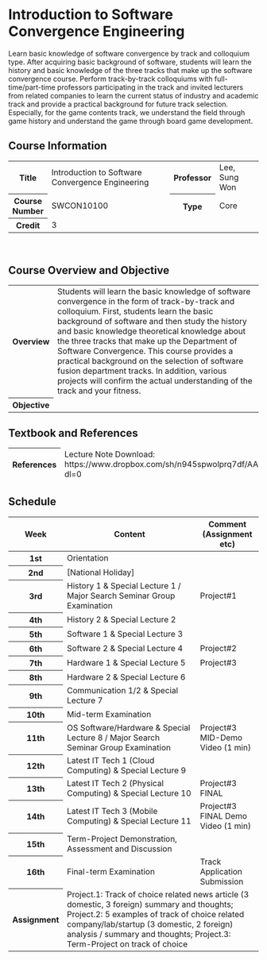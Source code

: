 # Introduction to Software Convergence Engineering

Learn basic knowledge of software convergence by track and colloquium type. After acquiring basic background of software, students will learn the history and basic knowledge of the three tracks that make up the software convergence course. Perform track-by-track colloquiums with full-time/part-time professors participating in the track and invited lecturers from related companies to learn the current status of industry and academic track and provide a practical background for future track selection. Especially, for the game contents track, we understand the field through game history and understand the game through board game development.


## Course Information
<table>
	<colgroup>
		<col width="15%">
		<col>
		<col width="15%">
		<col>
	</colgroup>
	<tbody>				
		<tr>
			<th>Title</th>
			<td>Introduction to Software Convergence Engineering</td>
			<th>Professor</th>
			<td>Lee, Sung Won</td>
		</tr>			
		<tr>
			<th>Course Number</th>
			<td>SWCON10100</td>
			<th>Type</th>
			<td>Core</td>
		</tr>
		<tr>
			<th>Credit</th>
			<td>3</td>
		</tr>
	</tbody>
</table>
<br>

## Course Overview and Objective
<table>
	<colgroup>
		<col width="15%">
		<col>
	</colgroup>
	<tbody>				
		<tr>
			<th>Overview</th>
			<td>Students will learn the basic knowledge of software convergence in the form of track-by-track and colloquium.
First, students learn the basic background of software and then study the history and basic knowledge theoretical knowledge about the three tracks that make up the Department of Software Convergence.
This course provides a practical background on the selection of software fusion department tracks.
In addition, various projects will confirm the actual understanding of the track and your fitness.</td>
		</tr>			
		<tr>
			<th>Objective</th>
			<td></td>
		</tr>	
	</tbody>
</table>

## Textbook and References	
<table>
	<colgroup>
		<col width="10%">
		<col width="5%">
		<col>
		<col width="20%">
		<col width="10%">
		<col width="10%">
		<col width="15%">
	</colgroup>			
	<thead>
		<tr>
			<th>References</th>
			<td>Lecture Note Download: https://www.dropbox.com/sh/n945spwolprq7df/AACfe69vM6HWrlLkCOrQfxLBa?dl=0</td>
		</tr>
	</tbody>
</table>
	
## Schedule
<table>
	<colgroup>
		<col width="10%">
		<col>
		<col width="25%">
	</colgroup>			
	<thead>
		<tr>
			<th>Week</th>
			<th>Content</th>
			<th>Comment<br>(Assignment etc)</th>
		</tr>
	</thead>
	<tbody>	
		<tr>
			<th>1st</th>
			<td>Orientation</td>
			<td></td>
		</tr>							
		<tr>
			<th>2nd</th>
			<td>[National Holiday]</td>
			<td></td>
		</tr>
		<tr>
			<th>3rd</th>
			<td>History 1 &amp; Special Lecture 1 / Major Search Seminar Group Examination</td>
			<td>Project#1</td>
		</tr>
		<tr>
			<th>4th</th>
			<td>History 2 &amp; Special Lecture 2</td>
			<td></td>
		</tr>
		<tr>
			<th>5th</th>
			<td>Software 1 &amp; Special Lecture 3</td>
			<td></td>
		</tr>
		<tr>
			<th>6th</th>
			<td>Software 2 &amp; Special Lecture 4</td>
			<td>Project#2</td>
		</tr>
		<tr>
			<th>7th</th>
			<td>Hardware 1 &amp; Special Lecture 5</td>
			<td>Project#3</td>
		</tr>
		<tr>
			<th>8th</th>
			<td>Hardware 2 &amp; Special Lecture 6</td>
			<td></td>
		</tr>
		<tr>
			<th>9th</th>
			<td>Communication 1/2 &amp; Special Lecture 7</td>
			<td></td>
		</tr>
		<tr>
			<th>10th</th>
			<td>Mid-term Examination</td>
			<td></td>
		</tr>
		<tr>
			<th>11th</th>
			<td>OS Software/Hardware &amp; Special Lecture 8 / Major Search Seminar Group Examination</td>
			<td>Project#3 MID-Demo Video (1 min)</td>
		</tr>
		<tr>
			<th>12th</th>
			<td>Latest IT Tech 1 (Cloud Computing) &amp; Special Lecture 9</td>
			<td></td>
		</tr>
		<tr>
			<th>13th</th>
			<td>Latest IT Tech 2 (Physical Computing) &amp; Special Lecture 10</td>
			<td>Project#3 FINAL</td>
		</tr>
		<tr>
			<th>14th</th>
			<td>Latest IT Tech 3 (Mobile Computing) &amp; Special Lecture 11</td>
			<td>Project#3 FINAL Demo Video (1 min)</td>
		</tr>
		<tr>
			<th>15th</th>
			<td>Term-Project Demonstration, Assessment and Discussion</td>
			<td></td>
		</tr>
		<tr>
			<th>16th</th>
			<td>Final-term Examination</td>
			<td>Track Application Submission</td>
		</tr>												
		<tr>
			<th>Assignment</th>
			<td colspan="2">Project.1: Track of choice related news article (3 domestic, 3 foreign) summary and thoughts; Project.2: 5 examples of track of choice related company/lab/startup (3 domestic, 2 foreign) analysis / summary and thoughts; Project.3: Term-Project on track of choice</td>
		</tr>
	</tbody>
</table>
			